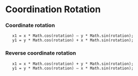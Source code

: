 # Coordination Rotation

### Coordinate rotation

```
   x1 = x * Math.cos(rotation) – y * Math.sin(rotation);
   y1 = y * Math.cos(rotation) + x * Math.sin(rotation);
```

### Reverse coordinate rotation
   
```
   x1 = x * Math.cos(rotation) + y * Math.sin(rotation);
   y1 = y * Math.cos(rotation) – x * Math.sin(rotation);
```